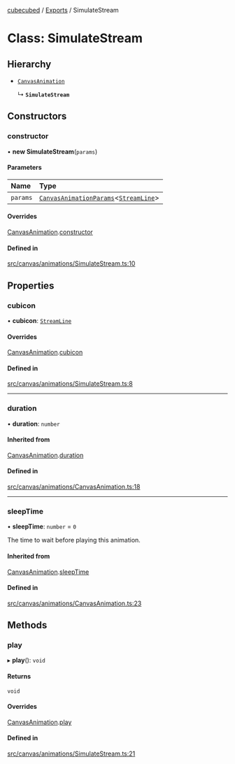 [cubecubed](/reference/README.md) / [Exports](/reference/modules.md) / SimulateStream

# Class: SimulateStream

## Hierarchy

- [`CanvasAnimation`](/reference/classes/CanvasAnimation.md)

  ↳ **`SimulateStream`**

## Constructors

### constructor

• **new SimulateStream**(`params`)

#### Parameters

| Name | Type |
| :------ | :------ |
| `params` | [`CanvasAnimationParams`](/reference/interfaces/CanvasAnimationParams.md)<[`StreamLine`](/reference/classes/StreamLine.md)\> |

#### Overrides

[CanvasAnimation](/reference/classes/CanvasAnimation.md).[constructor](/reference/classes/CanvasAnimation.md#constructor)

#### Defined in

[src/canvas/animations/SimulateStream.ts:10](https://github.com/imaphatduc/cubecubed/blob/f64863c/src/canvas/animations/SimulateStream.ts#L10)

## Properties

### cubicon

• **cubicon**: [`StreamLine`](/reference/classes/StreamLine.md)

#### Overrides

[CanvasAnimation](/reference/classes/CanvasAnimation.md).[cubicon](/reference/classes/CanvasAnimation.md#cubicon)

#### Defined in

[src/canvas/animations/SimulateStream.ts:8](https://github.com/imaphatduc/cubecubed/blob/f64863c/src/canvas/animations/SimulateStream.ts#L8)

___

### duration

• **duration**: `number`

#### Inherited from

[CanvasAnimation](/reference/classes/CanvasAnimation.md).[duration](/reference/classes/CanvasAnimation.md#duration)

#### Defined in

[src/canvas/animations/CanvasAnimation.ts:18](https://github.com/imaphatduc/cubecubed/blob/f64863c/src/canvas/animations/CanvasAnimation.ts#L18)

___

### sleepTime

• **sleepTime**: `number` = `0`

The time to wait before playing this animation.

#### Inherited from

[CanvasAnimation](/reference/classes/CanvasAnimation.md).[sleepTime](/reference/classes/CanvasAnimation.md#sleeptime)

#### Defined in

[src/canvas/animations/CanvasAnimation.ts:23](https://github.com/imaphatduc/cubecubed/blob/f64863c/src/canvas/animations/CanvasAnimation.ts#L23)

## Methods

### play

▸ **play**(): `void`

#### Returns

`void`

#### Overrides

[CanvasAnimation](/reference/classes/CanvasAnimation.md).[play](/reference/classes/CanvasAnimation.md#play)

#### Defined in

[src/canvas/animations/SimulateStream.ts:21](https://github.com/imaphatduc/cubecubed/blob/f64863c/src/canvas/animations/SimulateStream.ts#L21)
